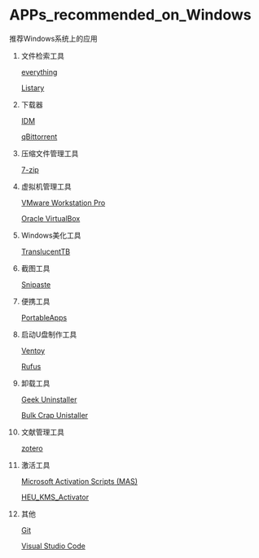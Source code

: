 # APPs_recommended_on_Windows
推荐Windows系统上的应用

1. 文件检索工具

    [everything](https://www.voidtools.com/zh-cn/)

    [Listary](https://www.listary.com/)

2. 下载器

    [IDM](https://www.internetdownloadmanager.com/)

    [qBittorrent](https://github.com/qbittorrent/qBittorrent)

3. 压缩文件管理工具

    [7-zip](https://7-zip.org/)

4. 虚拟机管理工具

    [VMware Workstation Pro](https://www.vmware.com/content/vmware/vmware-published-sites/cn/products/workstation-pro/workstation-pro-evaluation.html.html)

    [Oracle VirtualBox](https://www.virtualbox.org/)  

5. Windows美化工具

    [TranslucentTB](https://translucenttb.com/)

6. 截图工具

    [Snipaste](https://zh.snipaste.com/)

7. 便携工具

    [PortableApps](https://portableapps.com/)

8. 启动U盘制作工具

    [Ventoy](https://www.ventoy.net/cn/)

    [Rufus](https://rufus.ie/zh/)

9. 卸载工具

    [Geek Uninstaller](https://geekuninstaller.com/)

    [Bulk Crap Unistaller](https://www.bcuninstaller.com/)

10. 文献管理工具

    [zotero](https://www.zotero.org/)

11. 激活工具

    [Microsoft Activation Scripts (MAS)](https://massgrave.dev/)

    [HEU_KMS_Activator](https://github.com/zbezj/HEU_KMS_Activator/releases)


12. 其他

    [Git](https://git-scm.com/)

    [Visual Studio Code](https://code.visualstudio.com/)

    